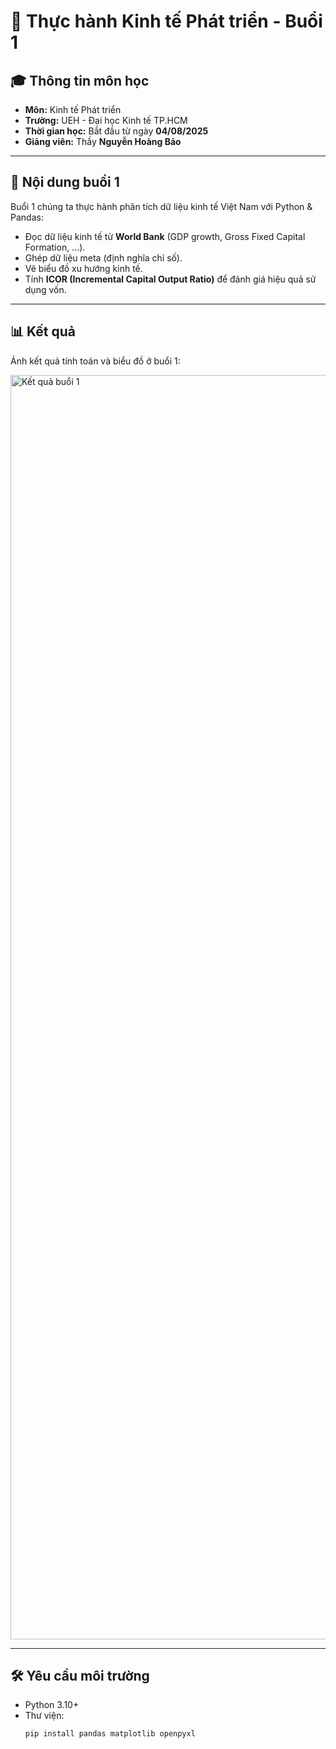 # 📘 Thực hành Kinh tế Phát triển - Buổi 1

## 🎓 Thông tin môn học
- **Môn:** Kinh tế Phát triển  
- **Trường:** UEH - Đại học Kinh tế TP.HCM  
- **Thời gian học:** Bắt đầu từ ngày **04/08/2025**  
- **Giảng viên:** Thầy **Nguyễn Hoàng Bảo**  

---

## 📝 Nội dung buổi 1
Buổi 1 chúng ta thực hành phân tích dữ liệu kinh tế Việt Nam với Python & Pandas:
- Đọc dữ liệu kinh tế từ **World Bank** (GDP growth, Gross Fixed Capital Formation, ...).
- Ghép dữ liệu meta (định nghĩa chỉ số).
- Vẽ biểu đồ xu hướng kinh tế.
- Tính **ICOR (Incremental Capital Output Ratio)** để đánh giá hiệu quả sử dụng vốn.

---

## 📊 Kết quả
Ảnh kết quả tính toán và biểu đồ ở buổi 1:  

<img width="3834" height="2023" alt="Kết quả buổi 1" src="https://github.com/user-attachments/assets/7b26ff19-f0bd-41a3-8571-b09a6eeac941" />

---

## 🛠 Yêu cầu môi trường
- Python 3.10+
- Thư viện:  
  ```bash
  pip install pandas matplotlib openpyxl
